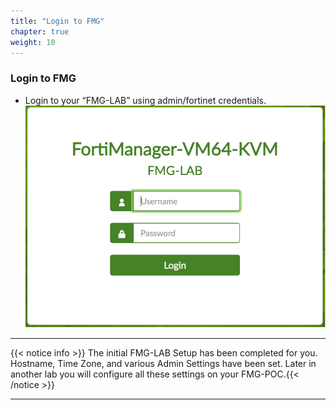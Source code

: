 ```yaml
---
title: "Login to FMG"
chapter: true
weight: 10
---
```


### Login to FMG

- Login to your “FMG-LAB” using admin/fortinet credentials.
![login](login.png)

---

{{< notice info >}} The initial FMG-LAB Setup has been completed for you.   Hostname, Time Zone, and various Admin Settings have been set.  Later in another lab you will configure all these settings on your FMG-POC.{{< /notice >}}

---